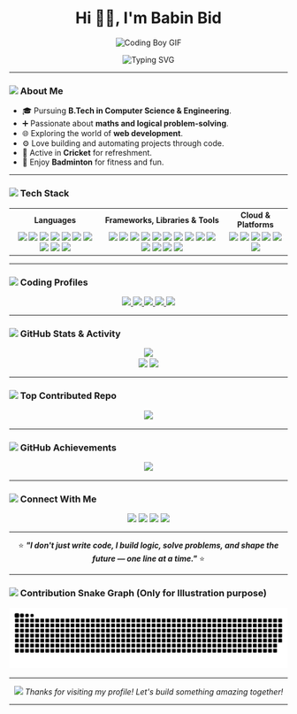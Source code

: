 ### <h1 align="center">Hi 👋🏼, I'm Babin Bid</h1>

<p align="center">
  <img src="https://miro.medium.com/1*0N8CVKix7OGfBDsgh9DzrQ.gif" width="700" alt="Coding Boy GIF" />
</p>


<p align="center">
  <img src="https://readme-typing-svg.demolab.com?font=Fira+Code&size=24&duration=3000&pause=1500&center=true&vCenter=true&width=750&height=60&lines=%F0%9F%91%A8%E2%80%8D%F0%9F%92%BB+Computer+Science+Engineer+%F0%9F%91%A8%E2%80%8D%F0%9F%92%BB;%F0%9F%8C%90+Learning+Web+Development+%F0%9F%8C%90;%F0%9F%93%90+Mathematics+Lover+%E2%9D%A4%EF%B8%8F;%F0%9F%A7%A9+Problem+Solver+%F0%9F%A7%A9;%F0%9F%94%AC+Research+on+various+aspects+%F0%9F%94%AC;%E2%9A%A1+Tech+Enthusiast+%E2%9A%A1;%F0%9F%A7%A0+Brainstorming+%F0%9F%A7%A0;%F0%9F%A4%9D+Radical+Collaboration+%F0%9F%A4%9D;%F0%9F%A4%96+Exploring+AI+%26+Machine+Learning+%F0%9F%A4%96;%E2%9A%9B%EF%B8%8F+Quantum+Computing+%E2%9A%9B%EF%B8%8F+%7C+%F0%9F%8C%90+Edge+Computing+%F0%9F%8C%90;%F0%9F%94%AC+Gathering+knowledge+in+Quantum+Physics+%F0%9F%94%AC;%F0%9F%93%8A+Interested+in+Data+Analysis+%26+Data+Science+%F0%9F%93%8A;%F0%9F%9A%80+Always+Eager+to+Learn,+Collaborate+%26+Innovate+%F0%9F%9A%80;%F0%9F%94%8D+Open+to+Internships,+Projects+%26+Opportunities+%F0%9F%94%8D" alt="Typing SVG" />
</p>

---

### <img src="https://i.ibb.co/k2WVrS6h/information-unscreen.gif" width="40"> About Me

- 🎓 Pursuing **B.Tech in Computer Science & Engineering**.
- ➕ Passionate about **maths and logical problem-solving**.
- 🌐 Exploring the world of **web development**.
- ⚙️ Love building and automating projects through code.
- 🏏 Active in **Cricket** for refreshment.
- 🏸 Enjoy **Badminton** for fitness and fun.

---

### <img src="https://i.ibb.co/tTjGCFMh/vlogger-unscreen.gif" width="40"> Tech Stack

<p align="center">
  <table>
    <tr>
      <th>Languages</th>
      <th>Frameworks, Libraries & Tools</th>
      <th>Cloud & Platforms</th>
    </tr>
    <tr>
      <td align="center">
        <img src="https://img.shields.io/badge/C-00599C?style=for-the-badge&logo=c&logoColor=white" />
        <img src="https://img.shields.io/badge/C++-00599C?style=for-the-badge&logo=c%2B%2B&logoColor=white" />
        <img src="https://img.shields.io/badge/Python-3776AB?style=for-the-badge&logo=python&logoColor=white" />
        <img src="https://img.shields.io/badge/Java-ED8B00?style=for-the-badge&logo=openjdk&logoColor=white" />
        <img src="https://img.shields.io/badge/JavaScript-F7DF1E?style=for-the-badge&logo=javascript&logoColor=black" />
        <img src="https://img.shields.io/badge/TypeScript-007ACC?style=for-the-badge&logo=typescript&logoColor=white" />
        <img src="https://img.shields.io/badge/SQL-336791?style=for-the-badge&logo=postgresql&logoColor=white" />
        <img src="https://img.shields.io/badge/HTML5-E34F26?style=for-the-badge&logo=html5&logoColor=white" />
        <img src="https://img.shields.io/badge/CSS3-1572B6?style=for-the-badge&logo=css3&logoColor=white" />
        <img src="https://img.shields.io/badge/Jupyter-FA0F00?style=for-the-badge&logo=jupyter&logoColor=white" />
      </td>
      <td align="center">
        <img src="https://img.shields.io/badge/React-20232A?style=for-the-badge&logo=react&logoColor=61DAFB" />
        <img src="https://img.shields.io/badge/Vite-646CFF?style=for-the-badge&logo=vite&logoColor=FFD62E" />
        <img src="https://img.shields.io/badge/NumPy-013243?style=for-the-badge&logo=numpy&logoColor=white" />
        <img src="https://img.shields.io/badge/Pandas-150458?style=for-the-badge&logo=pandas&logoColor=white" />
        <img src="https://img.shields.io/badge/Matplotlib-11557C?style=for-the-badge&logo=plotly&logoColor=white" />
        <img src="https://img.shields.io/badge/Seaborn-4C72B0?style=for-the-badge&logo=python&logoColor=white" />
        <img src="https://img.shields.io/badge/scikit--learn-F7931E?style=for-the-badge&logo=scikitlearn&logoColor=white" />
        <img src="https://img.shields.io/badge/VS%20Code-007ACC?style=for-the-badge&logo=visualstudiocode&logoColor=white" />
        <img src="https://img.shields.io/badge/Git-F05032?style=for-the-badge&logo=git&logoColor=white" />
        <img src="https://img.shields.io/badge/GitHub-000?style=for-the-badge&logo=github&logoColor=white" />
        <img src="https://img.shields.io/badge/Canva-00C4CC?style=for-the-badge&logo=canva&logoColor=white" />
        <img src="https://img.shields.io/badge/Microsoft%20Ignite-742774?style=for-the-badge&logo=microsoft&logoColor=white" />
        <img src="https://img.shields.io/badge/Google%20Developer-4285F4?style=for-the-badge&logo=google&logoColor=white" />
        <img src="https://img.shields.io/badge/Tailwind%20CSS-06B6D4?style=for-the-badge&logo=tailwind-css&logoColor=white" />
      </td>
      <td align="center">
        <img src="https://img.shields.io/badge/Google%20Cloud-4285F4?style=for-the-badge&logo=googlecloud&logoColor=white" />
        <img src="https://img.shields.io/badge/Azure-0078D4?style=for-the-badge&logo=microsoftazure&logoColor=white" />
        <img src="https://img.shields.io/badge/SkillBoost-34A853?style=for-the-badge&logo=googlecloud&logoColor=white" />
        <img src="https://img.shields.io/badge/Microsoft%20Learn-258FFA?style=for-the-badge&logo=microsoft&logoColor=white" />
        <img src="https://img.shields.io/badge/Oracle-F80000?style=for-the-badge&logo=oracle&logoColor=white" />
        <img src="https://img.shields.io/badge/Firebase-FFCA28?style=for-the-badge&logo=firebase&logoColor=black" />
      </td>
    </tr>
  </table>
</p>

---

### <img src="https://i.ibb.co/7JDBSMvY/coder-unscreen.gif" width="40"> Coding Profiles

<p align="center">
  <a href="https://www.hackerrank.com/profile/babinbid05" target="_blank">
    <img src="https://img.shields.io/badge/HackerRank-2EC866?style=for-the-badge&logo=HackerRank&logoColor=white" />
  </a>
  <a href="https://leetcode.com/u/Babin123/" target="_blank">
    <img src="https://img.shields.io/badge/LeetCode-FFA116?style=for-the-badge&logo=LeetCode&logoColor=black" />
  </a>
  <a href="https://codolio.com/profile/Babin_KGF" target="_blank">
    <img src="https://img.shields.io/badge/Codolio-181717?style=for-the-badge&logo=codeforces&logoColor=white" />
  </a>
  <a href="https://www.codechef.com/users/babin_kgf_03" target="_blank">
    <img src="https://img.shields.io/badge/CodeChef-5B4638?style=for-the-badge&logo=codechef&logoColor=white" />
  </a>
  <a href="https://www.geeksforgeeks.org/user/babinbv6s7/" target="_blank">
    <img src="https://img.shields.io/badge/GeeksforGeeks-2F8D46?style=for-the-badge&logo=GeeksforGeeks&logoColor=white" />
  </a>
</p>

---

### <img src="https://i.ibb.co/hF6LZt1t/analytics-unscreen.gif" width="40"> GitHub Stats & Activity

<div align="center">

![](https://nirzak-streak-stats.vercel.app/?user=KGFCH2&theme=github_dark&hide_border=true)</br>
![](https://github-readme-stats.vercel.app/api?username=KGFCH2&theme=github_dark&hide_border=true&include_all_commits=true&count_private=true)
![](https://github-readme-stats.vercel.app/api/top-langs/?username=KGFCH2&theme=github_dark&hide_border=true&include_all_commits=true&count_private=true&layout=compact)

</div>

---

### <img src="https://i.ibb.co/hxXN54Gs/trophy-unscreen.gif" width="40"> Top Contributed Repo

<div align="center">

![](https://github-contributor-stats.vercel.app/api?username=KGFCH2&limit=5&theme=neon&combine_all_yearly_contributions=true)

</div>

---

### <img src="https://i.ibb.co/pvjQDTDV/cup-unscreen.gif" width="40"> GitHub Achievements

<div align="center">

![](https://github-profile-trophy.vercel.app/?username=KGFCH2&theme=gruvbox&no-frame=false&no-bg=true&margin-w=4)

</div>

---

### <img src="https://i.ibb.co/dJBWLhzF/teamwork-unscreen.gif" width="40"> Connect With Me

<p align="center">
  <a href="mailto:babinbid05@gmail.com"><img src="https://img.shields.io/badge/Personal Mail-D14836?style=for-the-badge&logo=gmail&logoColor=white" /></a>
  <a href="mailto:babin.bid@stu.adamasuniversity.ac.in"><img src="https://img.shields.io/badge/University Mail-0056D2?style=for-the-badge&logo=gmail&logoColor=white" /></a>
  <a href="https://www.linkedin.com/in/babin-bid-853728293/?originalSubdomain=in" target="_blank"><img src="https://img.shields.io/badge/LinkedIn-0077B5?style=for-the-badge&logo=linkedin&logoColor=white" /></a>
  <a href="https://github.com/KGFCH2" target="_blank"><img src="https://img.shields.io/badge/GitHub-000?style=for-the-badge&logo=github&logoColor=white" /></a>
</p>

---

<p align="center">
  ⭐ <strong><em>"I don't just write code, I build logic, solve problems, and shape the future — one line at a time."</em></strong> ⭐
</p>

---

### <img src="https://i.ibb.co/QvgRCmdL/growth-unscreen.gif" width="40"> Contribution Snake Graph (Only for Illustration purpose)
<p align="center"> <img src="https://raw.githubusercontent.com/platane/platane/output/github-contribution-grid-snake.svg" alt="Snake animation" /> </p>

---

<p align="center">
  <img src="https://i.ibb.co/fd277gBx/shooting-star-unscreen.gif" width="30" /> <em>Thanks for visiting my profile! Let's build something amazing together!</em>
</p>

---
